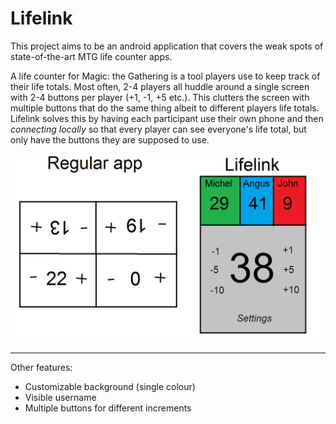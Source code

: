# Lifelink

This project aims to be an android application that covers the weak spots of state-of-the-art MTG life counter apps.

A life counter for Magic: the Gathering is a tool players use to keep track of their life totals. Most often, 2-4 players all huddle around a single screen with 2-4 buttons per player (+1, -1, +5 etc.). This clutters the screen with multiple buttons that do the same thing albeit to different players life totals. Lifelink solves this by having each participant use their own phone and then *connecting locally* so that every player can see everyone's life total, but only have the buttons they are supposed to use.

![alt text](https://github.com/johnnil/Lifelink/blob/master/Lifelink%20mockup.png)

___

Other features:
* Customizable background (single colour)
* Visible username
* Multiple buttons for different increments
